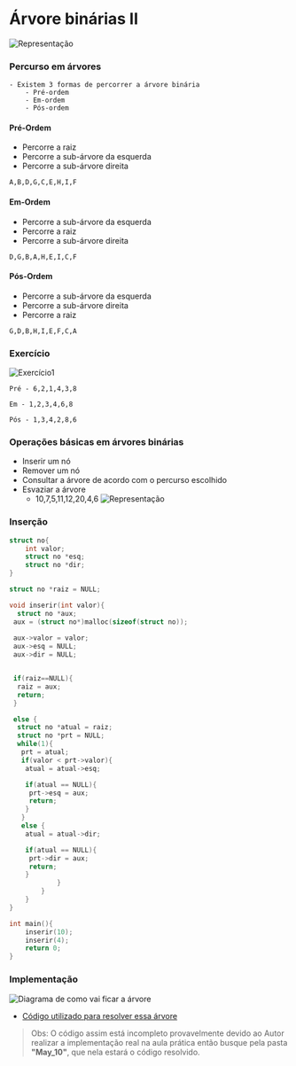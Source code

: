 # Árvore binárias II

![Representação](./ED0.png)

### Percurso em árvores
	- Existem 3 formas de percorrer a árvore binária
		- Pré-ordem
		- Em-ordem
		- Pós-ordem

#### Pré-Ordem

- Percorre a raiz
- Percorre a sub-árvore da esquerda
- Percorre a sub-árvore direita

```
A,B,D,G,C,E,H,I,F
```

#### Em-Ordem

- Percorre a sub-árvore da esquerda
- Percorre a raiz
- Percorre a sub-árvore direita

```
D,G,B,A,H,E,I,C,F
```

#### Pós-Ordem

- Percorre a sub-árvore da esquerda
- Percorre a sub-árvore direita
- Percorre a raiz

```
G,D,B,H,I,E,F,C,A
```

### Exercício

![Exercício1](./ED1.png)

```
Pré - 6,2,1,4,3,8

Em - 1,2,3,4,6,8

Pós - 1,3,4,2,8,6
```

### Operações básicas em árvores binárias

- Inserir um nó
- Remover um nó
- Consultar a árvore de acordo com o percurso escolhido
- Esvaziar a árvore
	- 10,7,5,11,12,20,4,6
![Representação](./ED2.png)

### Inserção

```c
struct no{
	int valor;
	struct no *esq;
	struct no *dir;
}

struct no *raiz = NULL;

void inserir(int valor){
  struct no *aux;
 aux = (struct no*)malloc(sizeof(struct no));
 
 aux->valor = valor;
 aux->esq = NULL;
 aux->dir = NULL;


 if(raiz==NULL){
  raiz = aux;
  return;
 }

 else {
  struct no *atual = raiz;
  struct no *prt = NULL;
  while(1){
   prt = atual;
   if(valor < prt->valor){
    atual = atual->esq;

    if(atual == NULL){
     prt->esq = aux;
     return;
    }
   }
   else {
    atual = atual->dir;

    if(atual == NULL){
     prt->dir = aux;
     return;
    }
			}
		}
	}
}

int main(){
	inserir(10);
	inserir(4);
	return 0;
}
```

### Implementação

![Diagrama de como vai ficar a árvore](./EDExtra.png)

- [Código utilizado para resolver essa árvore](./exemplo2.c)

> Obs: O código assim está incompleto provavelmente devido ao Autor realizar a implementação real na aula prática então busque pela pasta **"May_10"**, que nela estará o código resolvido.

